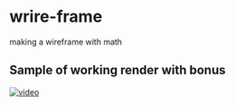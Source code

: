 # wrire-frame
making a wireframe with math

## Sample of working render with bonus

[![video](https://github.com/rpeepz/wrire-frame/blob/master/test_maps/Screen%20Shot%202019-05-24%20at%205.24.44%20PM.png)](https://drive.google.com/file/d/1tgvm310b3_lAZnq3qMyCellz33trgKu6/preview)
